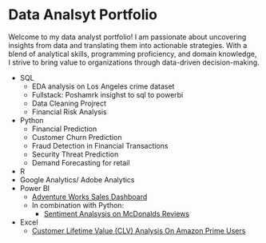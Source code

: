 # Data Analsyt Portfolio
Welcome to my data analyst portfolio! I am passionate about uncovering insights from data and translating them into actionable strategies. With a blend of analytical skills, programming proficiency, and domain knowledge, I strive to bring value to organizations through data-driven decision-making. 

- SQL
  - EDA analysis on Los Angeles crime dataset
  - Fullstack: Poshamrk insighst to sql to powerbi
  - Data Cleaning Projrect
  - Financial Risk Analysis
- Python
  - Financial Prediction
  - Customer Churn Prediction
  - Fraud Detection in Financial Transactions
  - Security Threat Prediction
  - Demand Forecasting for retail
- R
- Google Analytics/ Adobe Analytics
- Power BI
  - [Adventure Works Sales Dashboard](https://github.com/daniellaakpoguma/Data-Analsyt-Portfolio/tree/main/Adventure%20Works%20Sales%20Dashboard)
  - In combination with Python:
    - [Sentiment Analsysis on McDonalds Reviews](https://github.com/daniellaakpoguma/Data-Analsyt-Portfolio/tree/main/McDonald's%20Review%20Analysis)
- Excel
  - [Customer Lifetime Value (CLV) Analysis On Amazon Prime Users](https://github.com/daniellaakpoguma/Data-Analsyt-Portfolio/tree/main/CLV%20Analysis%20On%20Amazon%20Prime%20Users)
 
  


